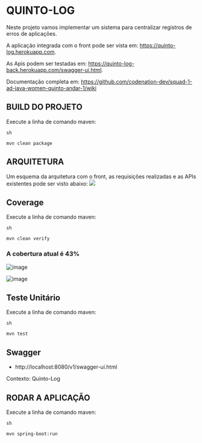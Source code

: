 # QUINTO-LOG
Neste projeto vamos implementar um sistema para centralizar registros de erros de aplicações.

A aplicação integrada com o front pode ser vista em: https://quinto-log.herokuapp.com.

As Apis podem ser testadas em: https://quinto-log-back.herokuapp.com/swagger-ui.html.

Documentação completa em: https://github.com/codenation-dev/squad-1-ad-java-women-quinto-andar-1/wiki

## BUILD DO PROJETO
Execute a linha de comando maven:

`sh`

`mvn clean package`

## ARQUITETURA

Um esquema da arquitetura com o front, as requisições realizadas e as APIs existentes pode ser visto abaixo:
![](https://i.pinimg.com/originals/9d/43/cd/9d43cd75c1585c05013f5d1b9ec56948.png)


## Coverage
Execute a linha de comando maven:

`sh`

`mvn clean verify`

### A cobertura atual é 43%

![image](https://user-images.githubusercontent.com/45856882/69452376-47175180-0d40-11ea-88a7-1f4e22b4b22c.png)

![image](https://user-images.githubusercontent.com/45856882/69452587-c86ee400-0d40-11ea-93d1-53ec12be8b90.png)


## Teste Unitário
Execute a linha de comando maven:

`sh`

`mvn test`


## Swagger
- http://localhost:8080/v1/swagger-ui.html

Contexto: Quinto-Log

## RODAR A APLICAÇÃO
Execute a linha de comando maven:

`sh`

`mvn spring-boot:run`
